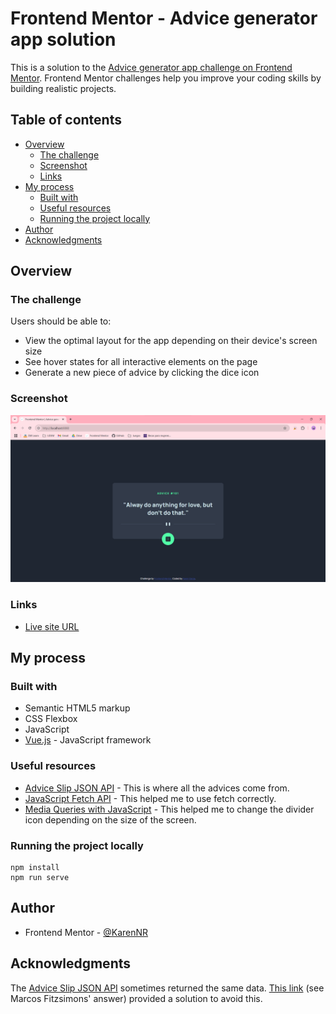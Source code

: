 # Frontend Mentor - Advice generator app solution

This is a solution to the [Advice generator app challenge on Frontend Mentor](https://www.frontendmentor.io/challenges/advice-generator-app-QdUG-13db). Frontend Mentor challenges help you improve your coding skills by building realistic projects.

## Table of contents

- [Overview](#overview)
  - [The challenge](#the-challenge)
  - [Screenshot](#screenshot)
  - [Links](#links)
- [My process](#my-process)
  - [Built with](#built-with)
  - [Useful resources](#useful-resources)
  - [Running the project locally](#running-the-project-locally)
- [Author](#author)
- [Acknowledgments](#acknowledgments)

## Overview

### The challenge

Users should be able to:

- View the optimal layout for the app depending on their device's screen size
- See hover states for all interactive elements on the page
- Generate a new piece of advice by clicking the dice icon

### Screenshot

![](./result.png)

### Links

- [Live site URL](https://advice-generator-app-one-pi.vercel.app/)

## My process

### Built with

- Semantic HTML5 markup
- CSS Flexbox
- JavaScript
- [Vue.js](https://vuejs.org/) - JavaScript framework

### Useful resources

- [Advice Slip JSON API](https://api.adviceslip.com/) - This is where all the advices come from.
- [JavaScript Fetch API](https://www.w3schools.com/jsref/api_fetch.asp) - This helped me to use fetch correctly.
- [Media Queries with JavaScript](https://www.w3schools.com/howto/howto_js_media_queries.asp) - This helped me to change the divider icon depending on the size of the screen.

### Running the project locally

```
npm install
npm run serve
```

## Author

- Frontend Mentor - [@KarenNR](https://www.frontendmentor.io/profile/KarenNR)

## Acknowledgments

The [Advice Slip JSON API](https://api.adviceslip.com/) sometimes returned the same data. [This link](https://stackoverflow.com/questions/71255840/fetch-api-return-same-data-always) (see Marcos Fitzsimons' answer) provided a solution to avoid this.